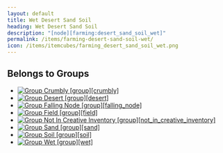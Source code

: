 ```yaml
---
layout: default
title: Wet Desert Sand Soil
heading: Wet Desert Sand Soil
description: "[node][farming:desert_sand_soil_wet]"
permalink: /items/farming-desert-sand-soil-wet/
icon: /items/itemcubes/farming_desert_sand_soil_wet.png
---
```



## Belongs to Groups

<ul class="list-items">
    <li><a href="{{site.baseurl}}/items/group-crumbly/"><img src="{{site.baseurl}}/assets/img/items/group.png" data-toggle="tooltip" title="Group Crumbly [group][crumbly]"></a></li>
    <li><a href="{{site.baseurl}}/items/group-desert/"><img src="{{site.baseurl}}/assets/img/items/group.png" data-toggle="tooltip" title="Group Desert [group][desert]"></a></li>
    <li><a href="{{site.baseurl}}/items/group-falling-node/"><img src="{{site.baseurl}}/assets/img/items/group.png" data-toggle="tooltip" title="Group Falling Node [group][falling_node]"></a></li>
    <li><a href="{{site.baseurl}}/items/group-field/"><img src="{{site.baseurl}}/assets/img/items/group.png" data-toggle="tooltip" title="Group Field [group][field]"></a></li>
    <li><a href="{{site.baseurl}}/items/group-not-in-creative-inventory/"><img src="{{site.baseurl}}/assets/img/items/group.png" data-toggle="tooltip" title="Group Not In Creative Inventory [group][not_in_creative_inventory]"></a></li>
    <li><a href="{{site.baseurl}}/items/group-sand/"><img src="{{site.baseurl}}/assets/img/items/group.png" data-toggle="tooltip" title="Group Sand [group][sand]"></a></li>
    <li><a href="{{site.baseurl}}/items/group-soil/"><img src="{{site.baseurl}}/assets/img/items/group.png" data-toggle="tooltip" title="Group Soil [group][soil]"></a></li>
    <li><a href="{{site.baseurl}}/items/group-wet/"><img src="{{site.baseurl}}/assets/img/items/group.png" data-toggle="tooltip" title="Group Wet [group][wet]"></a></li>
</ul>
